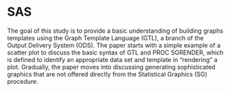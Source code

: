 # SAS
The goal of this study is to provide a basic understanding of building graphs templates using the Graph Template Language (GTL), a branch of the Output Delivery System (ODS). The paper starts with a simple example of a scatter plot to discuss the basic syntax of GTL and PROC SGRENDER, which is defined to identify an appropriate data set and template in “rendering” a plot. Gradually, the paper moves into discussing generating sophisticated graphics that are not offered directly from the Statistical Graphics (SG) procedure.

